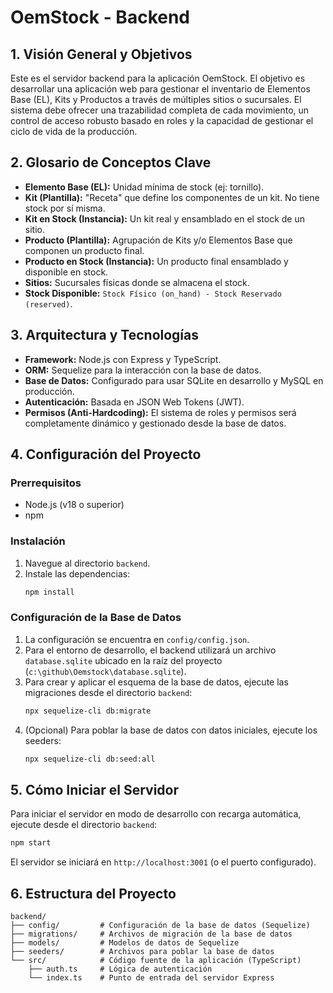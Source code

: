# OemStock - Backend

## 1. Visión General y Objetivos
Este es el servidor backend para la aplicación OemStock. El objetivo es desarrollar una aplicación web para gestionar el inventario de Elementos Base (EL), Kits y Productos a través de múltiples sitios o sucursales. El sistema debe ofrecer una trazabilidad completa de cada movimiento, un control de acceso robusto basado en roles y la capacidad de gestionar el ciclo de vida de la producción.

## 2. Glosario de Conceptos Clave
- **Elemento Base (EL):** Unidad mínima de stock (ej: tornillo).
- **Kit (Plantilla):** "Receta" que define los componentes de un kit. No tiene stock por sí misma.
- **Kit en Stock (Instancia):** Un kit real y ensamblado en el stock de un sitio.
- **Producto (Plantilla):** Agrupación de Kits y/o Elementos Base que componen un producto final.
- **Producto en Stock (Instancia):** Un producto final ensamblado y disponible en stock.
- **Sitios:** Sucursales físicas donde se almacena el stock.
- **Stock Disponible:** `Stock Físico (on_hand) - Stock Reservado (reserved)`.

## 3. Arquitectura y Tecnologías
- **Framework:** Node.js con Express y TypeScript.
- **ORM:** Sequelize para la interacción con la base de datos.
- **Base de Datos:** Configurado para usar SQLite en desarrollo y MySQL en producción.
- **Autenticación:** Basada en JSON Web Tokens (JWT).
- **Permisos (Anti-Hardcoding):** El sistema de roles y permisos será completamente dinámico y gestionado desde la base de datos.

## 4. Configuración del Proyecto

### Prerrequisitos
- Node.js (v18 o superior)
- npm

### Instalación
1. Navegue al directorio `backend`.
2. Instale las dependencias:
   ```bash
   npm install
   ```

### Configuración de la Base de Datos
1. La configuración se encuentra en `config/config.json`.
2. Para el entorno de desarrollo, el backend utilizará un archivo `database.sqlite` ubicado en la raíz del proyecto (`c:\github\Oemstock\database.sqlite`).
3. Para crear y aplicar el esquema de la base de datos, ejecute las migraciones desde el directorio `backend`:
   ```bash
   npx sequelize-cli db:migrate
   ```
4. (Opcional) Para poblar la base de datos con datos iniciales, ejecute los seeders:
   ```bash
   npx sequelize-cli db:seed:all
   ```

## 5. Cómo Iniciar el Servidor
Para iniciar el servidor en modo de desarrollo con recarga automática, ejecute desde el directorio `backend`:
```bash
npm start
```
El servidor se iniciará en `http://localhost:3001` (o el puerto configurado).

## 6. Estructura del Proyecto
```
backend/
├── config/         # Configuración de la base de datos (Sequelize)
├── migrations/     # Archivos de migración de la base de datos
├── models/         # Modelos de datos de Sequelize
├── seeders/        # Archivos para poblar la base de datos
└── src/            # Código fuente de la aplicación (TypeScript)
    ├── auth.ts     # Lógica de autenticación
    └── index.ts    # Punto de entrada del servidor Express
```